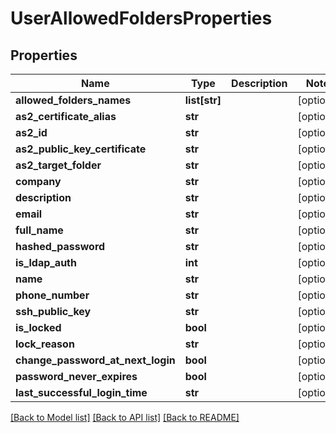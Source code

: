 # UserAllowedFoldersProperties

## Properties
Name | Type | Description | Notes
------------ | ------------- | ------------- | -------------
**allowed_folders_names** | **list[str]** |  | [optional] 
**as2_certificate_alias** | **str** |  | [optional] 
**as2_id** | **str** |  | [optional] 
**as2_public_key_certificate** | **str** |  | [optional] 
**as2_target_folder** | **str** |  | [optional] 
**company** | **str** |  | [optional] 
**description** | **str** |  | [optional] 
**email** | **str** |  | [optional] 
**full_name** | **str** |  | [optional] 
**hashed_password** | **str** |  | [optional] 
**is_ldap_auth** | **int** |  | [optional] 
**name** | **str** |  | [optional] 
**phone_number** | **str** |  | [optional] 
**ssh_public_key** | **str** |  | [optional] 
**is_locked** | **bool** |  | [optional] 
**lock_reason** | **str** |  | [optional] 
**change_password_at_next_login** | **bool** |  | [optional] 
**password_never_expires** | **bool** |  | [optional] 
**last_successful_login_time** | **str** |  | [optional] 

[[Back to Model list]](../README.md#documentation-for-models) [[Back to API list]](../README.md#documentation-for-api-endpoints) [[Back to README]](../README.md)


